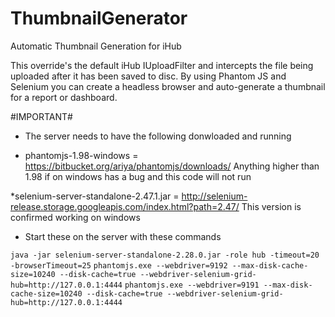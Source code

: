 # ThumbnailGenerator
Automatic Thumbnail Generation for iHub

This override's the default iHub IUploadFilter and intercepts the file being uploaded after it has been saved to disc.  By using Phantom JS and Selenium you can create a headless browser and auto-generate a thumbnail for a report or dashboard.

#IMPORTANT#
* The server needs to have the following donwloaded and running

* phantomjs-1.98-windows = https://bitbucket.org/ariya/phantomjs/downloads/
Anything higher than 1.98 if on windows has a bug and this code will not run

*selenium-server-standalone-2.47.1.jar = http://selenium-release.storage.googleapis.com/index.html?path=2.47/
This version is confirmed working on windows

* Start these on the server with these commands

```java -jar selenium-server-standalone-2.28.0.jar -role hub -timeout=20 -browserTimeout=25```
```phantomjs.exe --webdriver=9192 --max-disk-cache-size=10240 --disk-cache=true --webdriver-selenium-grid-hub=http://127.0.0.1:4444```
```phantomjs.exe --webdriver=9191 --max-disk-cache-size=10240 --disk-cache=true --webdriver-selenium-grid-hub=http://127.0.0.1:4444```
